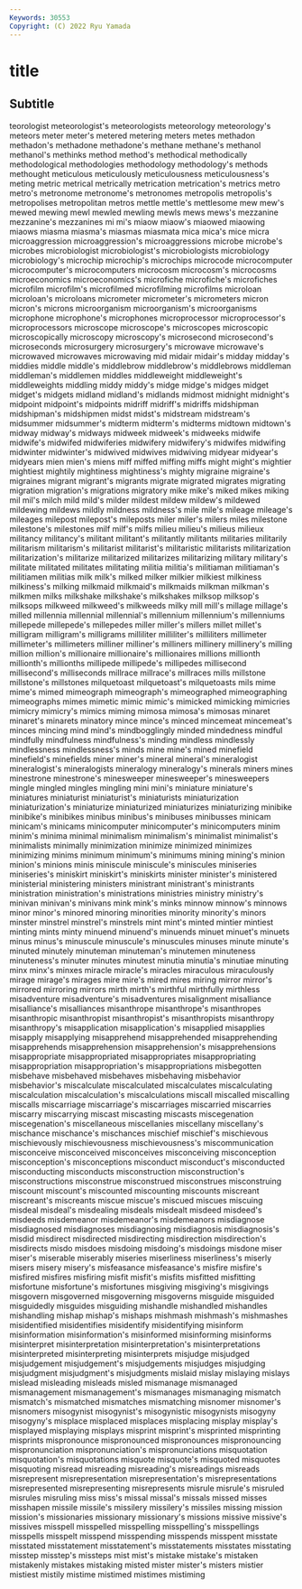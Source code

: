 ```yaml
---
Keywords: 30553
Copyright: (C) 2022 Ryu Yamada
---
```



# title

## Subtitle
teorologist meteorologist's meteorologists meteorology meteorology's meteors meter meter's metered metering
meters metes methadon methadon's methadone methadone's methane methane's methanol methanol's
methinks method method's methodical methodically methodological methodologies methodology methodology's methods
methought meticulous meticulously meticulousness meticulousness's meting metric metrical metrically metrication
metrication's metrics metro metro's metronome metronome's metronomes metropolis metropolis's metropolises
metropolitan metros mettle mettle's mettlesome mew mew's mewed mewing mewl
mewled mewling mewls mews mews's mezzanine mezzanine's mezzanines mi mi's
miaow miaow's miaowed miaowing miaows miasma miasma's miasmas miasmata mica
mica's mice micra microaggression microaggression's microaggressions microbe microbe's microbes microbiologist
microbiologist's microbiologists microbiology microbiology's microchip microchip's microchips microcode microcomputer microcomputer's
microcomputers microcosm microcosm's microcosms microeconomics microeconomics's microfiche microfiche's microfiches microfilm
microfilm's microfilmed microfilming microfilms microloan microloan's microloans micrometer micrometer's micrometers
micron micron's microns microorganism microorganism's microorganisms microphone microphone's microphones microprocessor
microprocessor's microprocessors microscope microscope's microscopes microscopic microscopically microscopy microscopy's microsecond
microsecond's microseconds microsurgery microsurgery's microwave microwave's microwaved microwaves microwaving mid
midair midair's midday midday's middies middle middle's middlebrow middlebrow's middlebrows
middleman middleman's middlemen middles middleweight middleweight's middleweights middling middy middy's
midge midge's midges midget midget's midgets midland midland's midlands midmost
midnight midnight's midpoint midpoint's midpoints midriff midriff's midriffs midshipman midshipman's
midshipmen midst midst's midstream midstream's midsummer midsummer's midterm midterm's midterms
midtown midtown's midway midway's midways midweek midweek's midweeks midwife midwife's
midwifed midwiferies midwifery midwifery's midwifes midwifing midwinter midwinter's midwived midwives
midwiving midyear midyear's midyears mien mien's miens miff miffed miffing
miffs might might's mightier mightiest mightily mightiness mightiness's mighty migraine
migraine's migraines migrant migrant's migrants migrate migrated migrates migrating migration
migration's migrations migratory mike mike's miked mikes miking mil mil's
milch mild mild's milder mildest mildew mildew's mildewed mildewing mildews
mildly mildness mildness's mile mile's mileage mileage's mileages milepost milepost's
mileposts miler miler's milers miles milestone milestone's milestones milf milf's
milfs milieu milieu's milieus milieux militancy militancy's militant militant's militantly
militants militaries militarily militarism militarism's militarist militarist's militaristic militarists militarization
militarization's militarize militarized militarizes militarizing military military's militate militated militates
militating militia militia's militiaman militiaman's militiamen militias milk milk's milked
milker milkier milkiest milkiness milkiness's milking milkmaid milkmaid's milkmaids milkman
milkman's milkmen milks milkshake milkshake's milkshakes milksop milksop's milksops milkweed
milkweed's milkweeds milky mill mill's millage millage's milled millennia millennial
millennial's millennium millennium's millenniums millepede millepede's millepedes miller miller's millers
millet millet's milligram milligram's milligrams milliliter milliliter's milliliters millimeter millimeter's
millimeters milliner milliner's milliners millinery millinery's milling million million's millionaire
millionaire's millionaires millions millionth millionth's millionths millipede millipede's millipedes millisecond
millisecond's milliseconds millrace millrace's millraces mills millstone millstone's millstones milquetoast
milquetoast's milquetoasts mils mime mime's mimed mimeograph mimeograph's mimeographed mimeographing
mimeographs mimes mimetic mimic mimic's mimicked mimicking mimicries mimicry mimicry's
mimics miming mimosa mimosa's mimosas minaret minaret's minarets minatory mince
mince's minced mincemeat mincemeat's minces mincing mind mind's mindbogglingly minded
mindedness mindful mindfully mindfulness mindfulness's minding mindless mindlessly mindlessness mindlessness's
minds mine mine's mined minefield minefield's minefields miner miner's mineral
mineral's mineralogist mineralogist's mineralogists mineralogy mineralogy's minerals miners mines minestrone
minestrone's minesweeper minesweeper's minesweepers mingle mingled mingles mingling mini mini's
miniature miniature's miniatures miniaturist miniaturist's miniaturists miniaturization miniaturization's miniaturize miniaturized
miniaturizes miniaturizing minibike minibike's minibikes minibus minibus's minibuses minibusses minicam
minicam's minicams minicomputer minicomputer's minicomputers minim minim's minima minimal minimalism
minimalism's minimalist minimalist's minimalists minimally minimization minimize minimized minimizes minimizing
minims minimum minimum's minimums mining mining's minion minion's minions minis
miniscule miniscule's miniscules miniseries miniseries's miniskirt miniskirt's miniskirts minister minister's
ministered ministerial ministering ministers ministrant ministrant's ministrants ministration ministration's ministrations
ministries ministry ministry's minivan minivan's minivans mink mink's minks minnow
minnow's minnows minor minor's minored minoring minorities minority minority's minors
minster minstrel minstrel's minstrels mint mint's minted mintier mintiest minting
mints minty minuend minuend's minuends minuet minuet's minuets minus minus's
minuscule minuscule's minuscules minuses minute minute's minuted minutely minuteman minuteman's
minutemen minuteness minuteness's minuter minutes minutest minutia minutia's minutiae minuting
minx minx's minxes miracle miracle's miracles miraculous miraculously mirage mirage's
mirages mire mire's mired mires miring mirror mirror's mirrored mirroring
mirrors mirth mirth's mirthful mirthfully mirthless misadventure misadventure's misadventures misalignment
misalliance misalliance's misalliances misanthrope misanthrope's misanthropes misanthropic misanthropist misanthropist's misanthropists
misanthropy misanthropy's misapplication misapplication's misapplied misapplies misapply misapplying misapprehend misapprehended
misapprehending misapprehends misapprehension misapprehension's misapprehensions misappropriate misappropriated misappropriates misappropriating misappropriation
misappropriation's misappropriations misbegotten misbehave misbehaved misbehaves misbehaving misbehavior misbehavior's miscalculate
miscalculated miscalculates miscalculating miscalculation miscalculation's miscalculations miscall miscalled miscalling miscalls
miscarriage miscarriage's miscarriages miscarried miscarries miscarry miscarrying miscast miscasting miscasts
miscegenation miscegenation's miscellaneous miscellanies miscellany miscellany's mischance mischance's mischances mischief
mischief's mischievous mischievously mischievousness mischievousness's miscommunication misconceive misconceived misconceives misconceiving
misconception misconception's misconceptions misconduct misconduct's misconducted misconducting misconducts misconstruction misconstruction's
misconstructions misconstrue misconstrued misconstrues misconstruing miscount miscount's miscounted miscounting miscounts
miscreant miscreant's miscreants miscue miscue's miscued miscues miscuing misdeal misdeal's
misdealing misdeals misdealt misdeed misdeed's misdeeds misdemeanor misdemeanor's misdemeanors misdiagnose
misdiagnosed misdiagnoses misdiagnosing misdiagnosis misdiagnosis's misdid misdirect misdirected misdirecting misdirection
misdirection's misdirects misdo misdoes misdoing misdoing's misdoings misdone miser miser's
miserable miserably miseries miserliness miserliness's miserly misers misery misery's misfeasance
misfeasance's misfire misfire's misfired misfires misfiring misfit misfit's misfits misfitted
misfitting misfortune misfortune's misfortunes misgiving misgiving's misgivings misgovern misgoverned misgoverning
misgoverns misguide misguided misguidedly misguides misguiding mishandle mishandled mishandles mishandling
mishap mishap's mishaps mishmash mishmash's mishmashes misidentified misidentifies misidentify misidentifying
misinform misinformation misinformation's misinformed misinforming misinforms misinterpret misinterpretation misinterpretation's misinterpretations
misinterpreted misinterpreting misinterprets misjudge misjudged misjudgement misjudgement's misjudgements misjudges misjudging
misjudgment misjudgment's misjudgments mislaid mislay mislaying mislays mislead misleading misleads
misled mismanage mismanaged mismanagement mismanagement's mismanages mismanaging mismatch mismatch's mismatched
mismatches mismatching misnomer misnomer's misnomers misogynist misogynist's misogynistic misogynists misogyny
misogyny's misplace misplaced misplaces misplacing misplay misplay's misplayed misplaying misplays
misprint misprint's misprinted misprinting misprints mispronounce mispronounced mispronounces mispronouncing mispronunciation
mispronunciation's mispronunciations misquotation misquotation's misquotations misquote misquote's misquoted misquotes misquoting
misread misreading misreading's misreadings misreads misrepresent misrepresentation misrepresentation's misrepresentations misrepresented
misrepresenting misrepresents misrule misrule's misruled misrules misruling miss miss's missal
missal's missals missed misses misshapen missile missile's missilery missilery's missiles
missing mission mission's missionaries missionary missionary's missions missive missive's missives
misspell misspelled misspelling misspelling's misspellings misspells misspelt misspend misspending misspends
misspent misstate misstated misstatement misstatement's misstatements misstates misstating misstep misstep's
missteps mist mist's mistake mistake's mistaken mistakenly mistakes mistaking misted
mister mister's misters mistier mistiest mistily mistime mistimed mistimes mistiming
